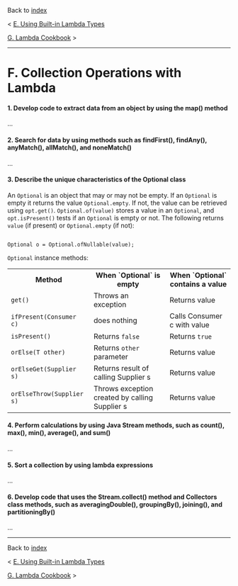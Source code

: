 Back to [index](README.md)

&lt; [E. Using Built-in Lambda Types](E.md)

[G. Lambda Cookbook](G.md) &gt;

---
# F. Collection Operations with Lambda
#### 1. Develop code to extract data from an object by using the map() method
...
#### 2. Search for data by using methods such as findFirst(), findAny(), anyMatch(), allMatch(), and noneMatch()
...
#### 3. Describe the unique characteristics of the Optional class
An `Optional` is an object that may or may not be empty.
If an `Optional` is empty it returns the value `Optional.empty`. If not, the value can be retrieved using `opt.get()`.
`Optional.of(value)` stores a value in an `Optional`, and `opt.isPresent()` tests if an `Optional` is empty or not.
The following returns `value` (if present) or `Optional.empty` (if not):

<code>
Optional o = Optional.ofNullable(value);
</code>

`Optional` instance methods:
<table>
    <tr>
        <th>Method</th>
        <th>When `Optional` is empty</th>
        <th>When `Optional` contains a value</th>
    </tr>
    <tr>
        <td><code>get()</code></td>
        <td>Throws an exception</td>
        <td>Returns value</td>
    </tr>
    <tr>
        <td><code>ifPresent(Consumer c)</code></td>
        <td>does nothing</td>
        <td>Calls Consumer c with value</td>
    </tr>
    <tr>
        <td><code>isPresent()</code></td>
        <td>Returns <code>false</code></td>
        <td>Returns <code>true</code></td>
    </tr>
    <tr>
        <td><code>orElse(T other)</code></td>
        <td>Returns <code>other</code> parameter</td>
        <td>Returns value</td>
    </tr>
    <tr>
        <td><code>orElseGet(Supplier s)</code></td>
        <td>Returns result of calling Supplier s</td>
        <td>Returns value</td>
    </tr>
    <tr>
        <td><code>orElseThrow(Supplier s)</code></td>
        <td>Throws exception created by calling Supplier s</td>
        <td>Returns value</td>
    </tr>
</table>

#### 4. Perform calculations by using Java Stream methods, such as count(), max(), min(), average(), and sum()
...
#### 5. Sort a collection by using lambda expressions
...
#### 6. Develop code that uses the Stream.collect() method and Collectors class methods, such as averagingDouble(), groupingBy(), joining(), and partitioningBy()
...

---
Back to [index](README.md)

&lt; [E. Using Built-in Lambda Types](E.md)

[G. Lambda Cookbook](G.md) &gt;

